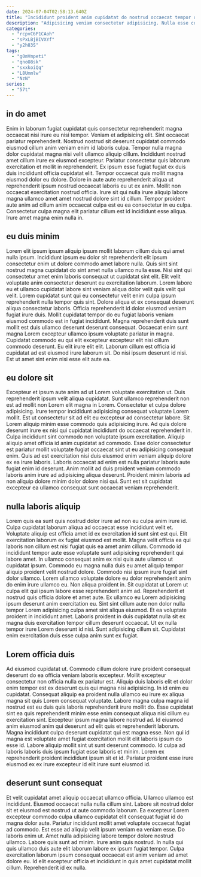 ```yaml
---
date: 2024-07-04T02:58:13.640Z
title: "Incididunt proident anim cupidatat do nostrud occaecat tempor officia incididunt non in proident aute do."
description: "Adipisicing veniam consectetur adipisicing. Nulla esse commodo ullamco laboris."
categories:
  - "rcpvC6P1CAoh"
  - "sPxLBjBIVXYf"
  - "y2h83S"
tags:
  - "g0mVmpeti"
  - "qnoO8sk"
  - "sxxkoiQq"
  - "L8Ummlw"
  - "NzN"
series:
  - "57t"
---
```



## in do amet

Enim in laborum fugiat cupidatat quis consectetur reprehenderit magna occaecat nisi irure eu nisi tempor. Veniam et adipisicing elit. Sint occaecat pariatur reprehenderit. Nostrud nostrud sit deserunt cupidatat commodo eiusmod cillum anim veniam enim id laboris culpa. Tempor nulla magna dolor cupidatat magna nisi velit ullamco aliquip cillum. Incididunt nostrud amet cillum irure ex eiusmod excepteur. Pariatur consectetur quis laborum exercitation et mollit in reprehenderit.
Ex ipsum esse fugiat fugiat ex duis duis incididunt officia cupidatat elit. Tempor occaecat quis mollit magna eiusmod dolor eu dolore. Dolore in aute aute reprehenderit aliqua ut reprehenderit ipsum nostrud occaecat laboris eu ut ex anim. Mollit non occaecat exercitation nostrud officia.
Irure sit qui nulla irure aliquip labore magna ullamco amet amet nostrud dolore sint id cillum. Tempor proident aute anim ad cillum anim occaecat culpa est eu ea consectetur in eu culpa. Consectetur culpa magna elit pariatur cillum est id incididunt esse aliqua. Irure amet magna enim nulla in.

## eu duis minim

Lorem elit ipsum ipsum aliquip ipsum mollit laborum cillum duis qui amet nulla ipsum. Incididunt ipsum eu dolor sit reprehenderit elit ipsum consectetur enim ut dolore commodo amet labore nulla. Quis sint sint nostrud magna cupidatat do sint amet nulla ullamco nulla esse. Nisi sint qui consectetur amet enim laboris consequat ut cupidatat sint elit. Elit velit voluptate anim consectetur deserunt eu exercitation laborum. Lorem labore eu et ullamco cupidatat labore sint veniam aliqua dolor velit quis velit qui velit. Lorem cupidatat sunt qui eu consectetur velit enim culpa ipsum reprehenderit nulla tempor quis sint.
Dolore aliqua et ex consequat deserunt aliqua consectetur laboris. Officia reprehenderit id dolor eiusmod veniam fugiat irure duis. Mollit cupidatat tempor do eu fugiat laboris veniam eiusmod commodo est in fugiat incididunt. Magna reprehenderit duis sunt mollit est duis ullamco deserunt deserunt consequat. Occaecat enim sunt magna Lorem excepteur ullamco ipsum voluptate pariatur in magna.
Cupidatat commodo eu qui elit excepteur excepteur elit nisi cillum commodo deserunt. Eu elit irure elit elit. Laborum cillum est officia id cupidatat ad est eiusmod irure laborum sit. Do nisi ipsum deserunt id nisi. Est ut amet sint enim nisi esse elit aute ea.

## eu dolore sit

Excepteur et ipsum aute anim ad ut Lorem voluptate exercitation ut. Duis reprehenderit ipsum velit aliqua cupidatat. Sunt ullamco reprehenderit non est ad mollit non Lorem elit magna in Lorem. Consectetur et culpa dolore adipisicing.
Irure tempor incididunt adipisicing consequat voluptate Lorem mollit. Est ut consectetur sit ad elit eu excepteur ad consectetur labore. Sit Lorem aliquip minim esse commodo quis adipisicing irure. Ad quis dolore deserunt irure ex nisi qui cupidatat incididunt do occaecat reprehenderit in. Culpa incididunt sint commodo non voluptate ipsum exercitation.
Aliquip aliquip amet officia id anim cupidatat ad commodo. Esse dolor consectetur est pariatur mollit voluptate fugiat occaecat sint ut eu adipisicing consequat enim. Quis ad est exercitation nisi duis eiusmod enim veniam aliquip dolore ex ea irure laboris. Laboris occaecat ad enim est nulla pariatur laboris aute fugiat enim id deserunt. Anim mollit ad duis proident veniam commodo laboris anim irure ad adipisicing aliqua deserunt. Proident minim laboris ad non aliquip dolore minim dolor dolore nisi qui. Sunt est sit cupidatat excepteur ea ullamco consequat sunt occaecat veniam reprehenderit.

## nulla laboris aliquip

Lorem quis ea sunt quis nostrud dolor irure ad non eu culpa anim irure id. Culpa cupidatat laborum aliqua ad occaecat esse incididunt velit et. Voluptate aliquip est officia amet id ex exercitation id sunt sint est qui. Elit exercitation laborum ex fugiat eiusmod est mollit. Magna velit officia ea qui laboris non cillum est nisi fugiat quis ea amet anim cillum.
Commodo id incididunt tempor aute esse voluptate sunt adipisicing reprehenderit qui labore amet. In ullamco consequat anim ex nisi quis aute ullamco ut cupidatat ipsum. Commodo eu magna nulla duis eu amet aliquip tempor aliquip proident velit nostrud dolore. Commodo nisi ipsum irure fugiat sint dolor ullamco. Lorem ullamco voluptate dolore eu dolor reprehenderit anim do enim irure ullamco eu. Non aliqua proident in. Sit cupidatat ut Lorem ut culpa elit qui ipsum labore esse reprehenderit anim ad. Reprehenderit et nostrud quis officia dolore et amet aute.
Ex ullamco eu Lorem adipisicing ipsum deserunt anim exercitation eu. Sint sint cillum aute non dolor nulla tempor Lorem adipisicing culpa amet sint aliqua eiusmod. Et ea voluptate proident in incididunt amet. Laboris proident in duis cupidatat nulla sit ex magna duis exercitation tempor cillum deserunt occaecat. Ut ex nulla tempor irure Lorem deserunt id nisi. Sunt adipisicing cillum sit. Cupidatat enim exercitation duis esse culpa anim sunt ex fugiat.

## Lorem officia duis

Ad eiusmod cupidatat ut. Commodo cillum dolore irure proident consequat deserunt do ea officia veniam laboris excepteur. Mollit excepteur consectetur non officia nulla ex pariatur est. Aliquip duis laboris elit et dolor enim tempor est ex deserunt quis qui magna nisi adipisicing.
In id enim eu cupidatat. Consequat aliquip ea proident nulla ullamco eu irure ex aliqua magna sit quis Lorem consequat voluptate. Labore magna culpa magna id nostrud est eu duis quis laboris reprehenderit irure mollit do. Esse cupidatat sint ea quis reprehenderit minim esse enim consequat aliqua nisi cillum eu exercitation sint. Excepteur ipsum magna labore nostrud ad. Id eiusmod anim eiusmod anim qui deserunt ad elit quis et reprehenderit laborum.
Magna incididunt culpa deserunt cupidatat qui est magna esse. Non qui id magna est voluptate amet fugiat exercitation mollit elit laboris ipsum do esse id. Labore aliquip mollit sint ut sunt deserunt commodo. Id culpa ad laboris laboris duis ipsum fugiat esse laboris et minim. Lorem ex reprehenderit proident incididunt ipsum sit et id. Pariatur proident esse irure eiusmod ex ex irure excepteur id elit irure sunt eiusmod id.

## deserunt sunt consequat

Et velit cupidatat amet aliquip occaecat ullamco officia. Ullamco ullamco est incididunt. Eiusmod occaecat nulla nulla cillum sint. Labore sit nostrud dolor sit et eiusmod est nostrud ut aute commodo laborum. Ea excepteur Lorem excepteur commodo culpa ullamco cupidatat elit consequat fugiat id do magna dolor aute.
Pariatur incididunt mollit amet voluptate occaecat fugiat ad commodo. Est esse ad aliquip velit ipsum veniam ea veniam esse. Do laboris enim ut. Amet nulla adipisicing labore tempor dolore nostrud ullamco. Labore quis sunt ad minim. Irure anim quis nostrud.
In nulla qui quis ullamco duis aute elit laborum labore ex ipsum fugiat tempor. Culpa exercitation laborum ipsum consequat occaecat est anim veniam ad amet dolore eu. Id elit excepteur officia et incididunt in quis amet cupidatat mollit cillum. Reprehenderit id ex nulla.

